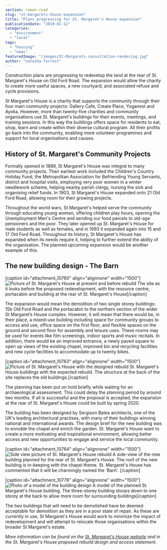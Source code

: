 ```yaml
---
section: roman-road
slug: "st-margarets-house-expansion"
title: "Plans progressing for St. Margaret's House expansion"
publicationDate: "2019-01-12"
categories: 
  - "environment"
  - "local"
tags: 
  - "housing"
  - "news"
featuredImage: "/images/St-Margarets-consultation-rendering.jpg"
author: "natasha-forrest"
---
```


Construction plans are progressing to redevelop the land at the rear of St. Margaret's House on Old Ford Road. The expansion would allow the charity to create more useful spaces, a new courtyard, and associated refuse and cycle provisions.

St Margaret's House is a charity that supports the community through their four main community projects: Gallery Cafe, Create Place, Yoganest and Ayoka. However, more than twenty-five charities and community organisations use St. Margaret's buildings for their events, meetings, and training sessions. In this way the buildings offers space for residents to eat, shop, learn and create within their diverse cultural program. All their profits go back into the community, enabling more volunteer programmes and support for local organisations and causes.

## History of St. Margaret's Community Projects

Formally opened in 1889, St Margaret's House was integral to many community projects. Their earliest work included the Children's Country Holiday Fund, the Metropolitan Association for Befriending Young Servants, district and hospital visits, employing very poor women in a winter needlework scheme, helping nearby parish clergy, nursing the sick and organising relief funds. In 1903, St Margaret's House expanded onto 21 Old Ford Road, allowing room for their growing projects.

Throughout the world wars, St Margaret's helped serve the community through educating young women, offering children play hours, opening the Unemployment Men's Centre and sending our food parcels to old-age pensioners and the poor. They later opened up St. Margaret's House for male students as well as females, and in 1993 it expanded again into 15 and 17 Old Ford Road. Throughout its history, St Margaret's House has expanded when its needs require it, helping to further extend the ability of the organisation. The planned upcoming expansion would be another example of this.

## The new building design - The Barn

\[caption id="attachment\_10760" align="alignnone" width="1500"\]![Picture of St. Margaret's House at present and before rebuild](/images/As-is-plan-2-min.png) The site as it looks before the proposed redevelopment, with the resource centre, portacabin and building at the rear of St. Margaret's House\[/caption\]

The expansion would mean the demolition of two single storey buildings: 15b Old Ford Road and the portacabin to the northern section of the wider St Margaret’s House complex. However, it will mean that there would be, in their place, a mixed-use building including space for community groups to access and use, office space on the first floor, and flexible spaces on the ground and second floor for assembly and leisure uses. These rooms may be used for events like film screenings, indoor sports and music recitals. In addition, there would be an improved entrance, a newly paved square to open up views of the existing chapel, improved bin and recycling facilities and new cycle facilities to accommodate up to twenty bikes.

\[caption id="attachment\_10763" align="alignnone" width="1500"\]![Picture of St. Margaret's House with the designed rebuild](/images/New-design-3-min.png) St. Margaret's House buildings with the expected rebuild. The structure at the back of the site replaces the old buildings.\[/caption\]

The planning has been put on hold briefly while waiting for an archaeological assessment. This could delay the planning period by around two months. If all is successful and the proposal is accepted, the expansion at the rear of St. Margaret's House could be built by spring 2020.

The building has been designed by Sergison Bates architects, one of the UK's leading architectural practises, with many of their buildings winning national and international awards. The design brief for the new building was to ennoble the chapel and enrich the garden. St. Margaret's House want to create a more motivating and inspirational environment, allowing better access and new opportunities to engage and service the local community.

\[caption id="attachment\_10764" align="alignnone" width="1500"\]![Side view picture of St. Margaret's House rebuild](/images/side-view-done-min.png) A side-view of the new building planned for the rear of St. Margaret's House. The roof of the new building is in-keeping with the chapel theme. St. Margaret's House has commented that it will be charmingly named the 'Barn'. \[/caption\]

\[caption id="attachment\_10778" align="alignnone" width="1500"\]![Photo of a model of the building design](/images/design-2-done-min.png) A model of the planned St. Margaret's House building. The three-storey building stoops down to one storey at the back to allow more room for surrounding buildings\[/caption\]

The two buildings that will need to be demolished have be deemed acceptable for demolition as they are in a poor state of repair. As these are currently in use, St Margaret's House would work to minimize the impact of redevelopment and will attempt to relocate those organisations within the broader St Margaret's estate.

_More information can be found on the [St. Margaret's House website](https://www.stmargaretshouse.org.uk/publicconsultation) and in the St. Margaret's House proposed rebuild design and access statement._
